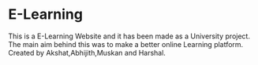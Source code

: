 # E-Learning
This is a E-Learning Website and it has been made as a University project.
The main aim behind this was to make a better online Learning platform.
Created by Akshat,Abhijith,Muskan and Harshal.
